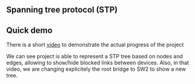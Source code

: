 ## Spanning tree protocol (STP)

## Quick demo

There is a short [video](https://youtu.be/YZ5QQ57t_pQ) to demonstrate the actual progress of the project

We can see project is able to represent a STP tree based on nodes and edges, allowing to show/hide blocked links between devices. Also, in that video, we are changing explicitely the root bridge to SW2 to show a new tree. 